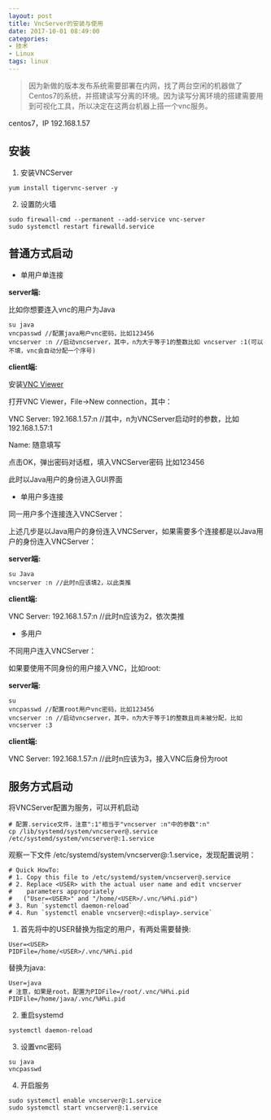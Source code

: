 ```yaml
---
layout: post
title: VncServer的安装与使用
date: 2017-10-01 08:49:00
categories:
- 技术
- Linux
tags: linux
---
```


> 因为新做的版本发布系统需要部署在内网，找了两台空闲的机器做了Centos7的系统，并搭建读写分离的环境。因为读写分离环境的搭建需要用到可视化工具，所以决定在这两台机器上搭一个vnc服务。

centos7，IP 192.168.1.57

## 安装

1. 安装VNCServer

```
yum install tigervnc-server -y
```

2. 设置防火墙

```
sudo firewall-cmd --permanent --add-service vnc-server
sudo systemctl restart firewalld.service
```

<!-- more -->

## 普通方式启动

- 单用户单连接

**server端:**

比如你想要连入vnc的用户为Java

```
su java
vncpasswd //配置java用户vnc密码，比如123456
vncserver :n //启动vncserver，其中，n为大于等于1的整数比如 vncserver :1(可以不填，vnc会自动分配一个序号)
```

**client端:**

安装[VNC Viewer](https://www.realvnc.com/en/connect/download/viewer/)

打开VNC Viewer，File->New connection，其中：

VNC Server: 192.168.1.57:n //其中，n为VNCServer启动时的参数，比如192.168.1.57:1

Name: 随意填写

点击OK，弹出密码对话框，填入VNCServer密码 比如123456

此时以Java用户的身份进入GUI界面

- 单用户多连接

同一用户多个连接连入VNCServer：

上述几步是以Java用户的身份连入VNCServer，如果需要多个连接都是以Java用户的身份连入VNCServer：

**server端:**

```
su Java
vncserver :n //此时n应该填2，以此类推
```

**client端:**

VNC Server: 192.168.1.57:n //此时n应该为2，依次类推

- 多用户

不同用户连入VNCServer：

如果要使用不同身份的用户接入VNC，比如root:

**server端:**

```
su
vncpasswd //配置root用户vnc密码，比如123456
vncserver :n //启动vncserver，其中，n为大于等于1的整数且尚未被分配，比如 vncserver :3
```

**client端:**

VNC Server: 192.168.1.57:n //此时n应该为3，接入VNC后身份为root

## 服务方式启动

将VNCServer配置为服务，可以开机启动

```
# 配置.service文件，注意":1"相当于"vncserver :n"中的参数":n"
cp /lib/systemd/system/vncserver@.service /etc/systemd/system/vncserver@:1.service
```

观察一下文件 /etc/systemd/system/vncserver@:1.service，发现配置说明：

```
# Quick HowTo:
# 1. Copy this file to /etc/systemd/system/vncserver@.service
# 2. Replace <USER> with the actual user name and edit vncserver
#    parameters appropriately
#   ("User=<USER>" and "/home/<USER>/.vnc/%H%i.pid")
# 3. Run `systemctl daemon-reload`
# 4. Run `systemctl enable vncserver@:<display>.service`
``` 

1. 首先将<USER>中的USER替换为指定的用户，有两处需要替换:

```
User=<USER>
PIDFile=/home/<USER>/.vnc/%H%i.pid
```

替换为java:

```
User=java
# 注意，如果是root，配置为PIDFile=/root/.vnc/%H%i.pid
PIDFile=/home/java/.vnc/%H%i.pid
```

2. 重启systemd

```
systemctl daemon-reload
```

3. 设置vnc密码

```
su java
vncpasswd
```

4. 开启服务

```
sudo systemctl enable vncserver@:1.service
sudo systemctl start vncserver@:1.service
```
